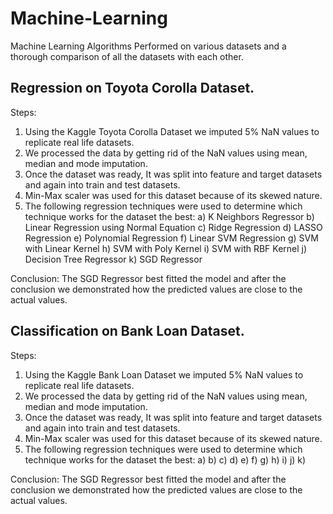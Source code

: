 # Machine-Learning
Machine Learning Algorithms Performed on various datasets and a thorough comparison of all the datasets with each other.

## Regression on Toyota Corolla Dataset.
Steps:
1) Using the Kaggle Toyota Corolla Dataset we imputed 5% NaN values to replicate real life datasets.
2) We processed the data by getting rid of the NaN values using mean, median and mode imputation.
3) Once the dataset was ready, It was split into feature and target datasets and again into train and test datasets.
4) Min-Max scaler was used for this dataset because of its skewed nature.
5) The following regression techniques were used to determine which technique works for the dataset the best:
  a) K Neighbors Regressor
  b) Linear Regression using Normal Equation
  c) Ridge Regression
  d) LASSO Regression
  e) Polynomial Regression
  f) Linear SVM Regression
  g) SVM with Linear Kernel
  h) SVM with Poly Kernel
  i) SVM with RBF Kernel
  j) Decision Tree Regressor
  k) SGD Regressor

Conclusion: The SGD Regressor best fitted the model and after the conclusion we demonstrated how the predicted values are close to the actual values.

## Classification on Bank Loan Dataset.
Steps:
1) Using the Kaggle Bank Loan Dataset we imputed 5% NaN values to replicate real life datasets.
2) We processed the data by getting rid of the NaN values using mean, median and mode imputation.
3) Once the dataset was ready, It was split into feature and target datasets and again into train and test datasets.
4) Min-Max scaler was used for this dataset because of its skewed nature.
5) The following regression techniques were used to determine which technique works for the dataset the best:
  a) 
  b) 
  c) 
  d) 
  e) 
  f) 
  g) 
  h) 
  i) 
  j) 
  k) 

Conclusion: The SGD Regressor best fitted the model and after the conclusion we demonstrated how the predicted values are close to the actual values.




